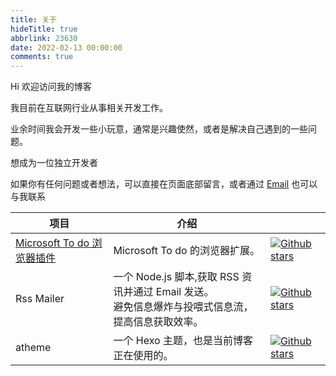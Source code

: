 ```yaml
---
title: 关于
hideTitle: true
abbrlink: 23630
date: 2022-02-13 00:00:00
comments: true
---
```


Hi 欢迎访问我的博客

我目前在互联网行业从事相关开发工作。

业余时间我会开发一些小玩意，通常是兴趣使然，或者是解决自己遇到的一些问题。

想成为一位独立开发者

如果你有任何问题或者想法，可以直接在页面底部留言，或者通过 [Email](mailto:me@waynegong.cn) 也可以与我联系

|  项目   | 介绍  | |
|  ----  | ----  | ---- |
| [Microsoft To do 浏览器插件](https://chrome.google.com/webstore/detail/microsoft-to-do-browser-e/ffpljgmbiankjaokoefefmkoghcgoodn)  | Microsoft To do 的浏览器扩展。 | [![Github stars](https://img.shields.io/github/stars/waynegongcn/microsoft-todo-browser-ext?style=social)](https://github.com/WayneGongCN/microsoft-todo-browser-ext)  |
|  Rss Mailer  |  一个 Node.js 脚本,获取 RSS 资讯并通过 Email 发送。</br> 避免信息爆炸与投喂式信息流，提高信息获取效率。  |  [![Github stars](https://img.shields.io/github/stars/waynegongcn/rss-mailer?style=social)](https://github.com/WayneGongCN/rss-mailer)  |
|  atheme  |  一个 Hexo 主题，也是当前博客正在使用的。  | [![Github stars](https://img.shields.io/github/stars/waynegongcn/hexo-theme-atheme?style=social)](https://github.com/WayneGongCN/hexo-theme-atheme) |
